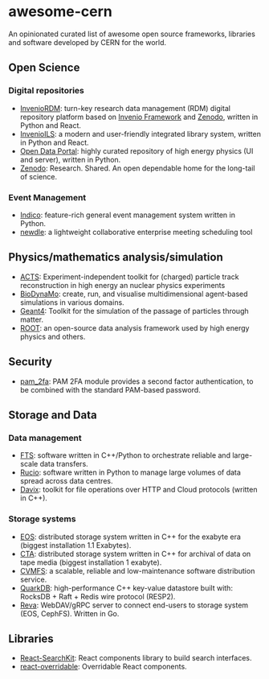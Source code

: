 # awesome-cern
An opinionated curated list of awesome open source frameworks, libraries and software developed by CERN for the world.

## Open Science

### Digital repositories
- [InvenioRDM](https://inveniosoftware.org/products/rdm/): turn-key research data management (RDM) digital repository platform based on [Invenio Framework](https://inveniosoftware.org/products/framework/) and [Zenodo](https://www.zenodo.org/), written in Python and React.
- [InvenioILS](https://inveniosoftware.org/products/ils/): a modern and user-friendly integrated library system, written in Python and React.
- [Open Data Portal](https://github.com/cernopendata): highly curated repository of high energy physics (UI and server), written in Python.
- [Zenodo](https://github.com/zenodo/zenodo-rdm): Research. Shared. An open dependable home for the long-tail of science.

### Event Management
- [Indico](https://getindico.io): feature-rich general event management system written in Python.
- [newdle](https://github.com/indico/newdle): a lightweight collaborative enterprise meeting scheduling tool


## Physics/mathematics analysis/simulation
- [ACTS](https://github.com/acts-project/acts): Experiment-independent toolkit for (charged) particle track reconstruction in high energy an nuclear physics experiments
- [BioDynaMo](https://www.biodynamo.org/home-page): create, run, and visualise multidimensional agent-based simulations in various domains.
- [Geant4](https://geant4.web.cern.ch/): Toolkit for the simulation of the passage of particles through matter.
- [ROOT](https://root.cern/): an open-source data analysis framework used by high energy physics and others.

## Security 
- [pam_2fa](https://github.com/CERN-CERT/pam_2fa): PAM 2FA module provides a second factor authentication, to be combined with the standard PAM-based password.
  
## Storage and Data

### Data management
- [FTS](https://fts.web.cern.ch/fts/): software written in C++/Python to orchestrate reliable and large-scale data transfers.
- [Rucio](https://rucio.cern.ch): software written in Python to manage large volumes of data spread across data centres.
- [Davix](https://davix.web.cern.ch/): toolkit for file operations over HTTP and Cloud protocols (written in C++).

### Storage systems
- [EOS](https://eos-web.web.cern.ch/eos-web/): distributed storage system written in C++ for the exabyte era (biggest installation 1.1 Exabytes).
- [CTA](https://eoscta.docs.cern.ch/latest/): distributed storage system written in C++ for archival of data on tape media (biggest installation 1 exabyte).
- [CVMFS](https://cernvm.cern.ch/filesystem/): a scalable, reliable and low-maintenance software distribution service.
- [QuarkDB](https://quarkdb.web.cern.ch/quarkdb/docs/master/): high-performance C++ key-value datastore built with: RocksDB + Raft + Redis wire protocol (RESP2).
- [Reva](https://github.com/cs3org/reva): WebDAV/gRPC server to connect end-users to storage system (EOS, CephFS). Written in Go.

## Libraries

- [React-SearchKit](https://github.com/inveniosoftware/react-searchkit): React components library to build search interfaces.
- [react-overridable](https://github.com/indico/react-overridable): Overridable React components.
